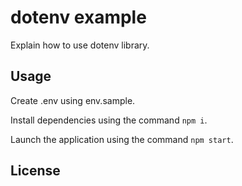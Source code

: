 # dotenv example

Explain how to use dotenv library.

## Usage

Create .env using env.sample.

Install dependencies using the command `npm i`.

Launch the application using the command `npm start`.

## License
